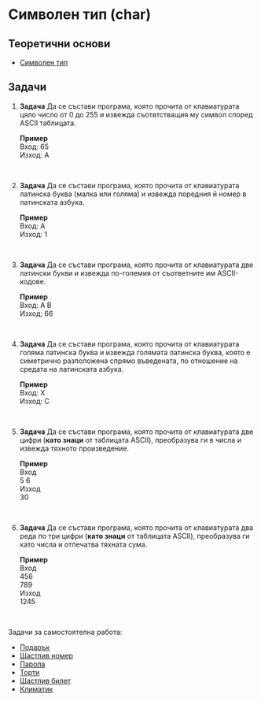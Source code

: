  # Символен тип (char)

## Теоретични основи

 - [Символен тип](https://programist.alle.bg/uroci/urok-char/)

## Задачи

1. **Задача** Да се състави програма, която прочита от клавиатурата цяло число от 0 до 255 и извежда съотвтстващия му символ според ASCII таблицата.
	
	**Пример**<br>
	Вход: 65<br>
	Изход: А

<br>

2. **Задача** Да се състави програма, която прочита от клавиатурата латинска буква (малка или голяма) и извежда поредния й номер в латинската азбука.
	
	**Пример**<br>
	Вход: A<br>
	Изход: 1

<br>

3. **Задача** Да се състави програма, която прочита от клавиатурата две латински букви и извежда по-големия от съответните им ASCII-кодове.
	
	**Пример**<br>
	Вход: A B<br>
	Изход: 66

<br>

4. **Задача** Да се състави програма, която прочита от клавиатурата голяма латинска буква и извежда голямата латинска буква, която е симетрично разположена спрямо въведената, по отношение на средата на латинската азбука.
	
	**Пример**<br>
	Вход: X<br>
	Изход: C

<br>

5. **Задача** Да се състави програма, която прочита от клавиатурата две цифри (**като знаци** от таблицата ASCII), преобразува ги в числа и извежда тяхното произведение.

	**Пример**<br>
	Вход<br>
	5 6<br>
	Изход<br>
	30

<br>

6. **Задача** Да се състави програма, която прочита от клавиатурата два реда по три цифри (**като знаци** от таблицата ASCII), преобразува ги като числа и отпечатва тяхната сума.

	**Пример**<br>
	Вход<br>
	456<br>
	789<br>
	Изход<br>
	1245

<br>

Задачи за самостоятелна работа:
- [Подарък](http://www.math.bas.bg/infos/files/2011-11-27-E3.pdf)
- [Щастлив номер](http://www.math.bas.bg/infos/files/2008-12-02-E3.pdf)
- [Парола](http://www.math.bas.bg/infos/files/2016-12-17-E3.pdf)
- [Торти](http://www.math.bas.bg/infos/files/2014-01-07-E2.pdf)
- [Щастлив билет](http://www.math.bas.bg/infos/files/2012-01-05-E2.pdf)
- [Климатик](http://www.math.bas.bg/infos/files/2014-01-07-E3.pdf)

